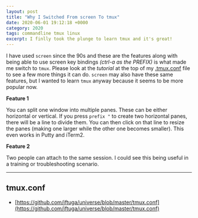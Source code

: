 ```yaml
---
layout: post
title: "Why I Switched From screen To tmux"
date: 2020-06-01 19:12:18 +0000
category: 2020
tags: commandline tmux linux
excerpt: I finlly took the plunge to learn tmux and it's great!
---
```


I have used `screen` since the 90s and these are the features along with being able to use screen key bindings *(ctrl-a as the PREFIX)* is what made me switch to `tmux`.  Please look at the *tutorial* at the top of my [.tmux.conf](https://github.com/jftuga/universe/blob/master/tmux.conf) file to see a few more things it can do.  `screen` may also have these same features, but I wanted to learn `tmux` anyway because it seems to be more popular now.

**Feature 1**

You can split one window into multiple panes. These can be either horizontal or vertical.  If you press `prefix "` to create two horizontal panes, there will be a line to divide them. You can then click on that line to resize the panes (making one larger while the other one becomes smaller). This even works in Putty and iTerm2.

**Feature 2**

Two people can attach to the same session.  I could see this being useful in a training or troubleshooting scenario.

___

## tmux.conf
* [https://github.com/jftuga/universe/blob/master/tmux.conf](https://github.com/jftuga/universe/blob/master/tmux.conf)

